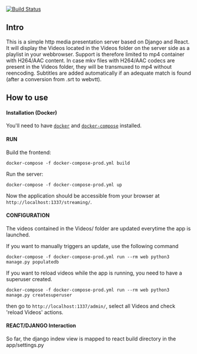 [![Build Status](https://travis-ci.org/DerouineauNicolas/HttpStreamingServer.svg?branch=master)](https://travis-ci.org/DerouineauNicolas/HttpStreamingServer)

Intro
-------------------

This is a simple http media presentation server based on Django and React.
It will display the Videos located in the Videos folder on the server side as a playlist in your webbrowser. Support is therefore limited to mp4 container with H264/AAC content. In case mkv files with H264/AAC codecs are present in the Videos folder, they will be transmuxed to mp4 without reencoding.
Subtitles are added automatically if an adequate match is found (after a conversion from .srt to webvtt).


How to use
-------------------

#### Installation (Docker)

You'll need to have [`docker`](https://docs.docker.com/install/) and [`docker-compose`](https://docs.docker.com/compose/install/) installed.

#### RUN

Build the frontend:

    docker-compose -f docker-compose-prod.yml build

Run the server:

    docker-compose -f docker-compose-prod.yml up

Now the application should be accessible from your browser at `http://localhost:1337/streaming/`.


#### CONFIGURATION

The videos contained in the Videos/ folder are updated everytime the app is launched.

If you want to manually triggers an update, use the following command

    docker-compose -f docker-compose-prod.yml run --rm web python3 manage.py populatedb

If you want to reload videos while the app is running, you need to have a superuser created.

    docker-compose -f docker-compose-prod.yml run --rm web python3 manage.py createsuperuser

then go to `http://localhost:1337/admin/`, select all Videos and check 'reload Videos' actions.

#### REACT/DJANGO Interaction

So far, the django indew view is mapped to react build directory in the app/settings.py


